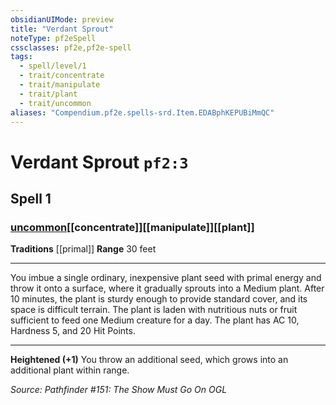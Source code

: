 ```yaml
---
obsidianUIMode: preview
title: "Verdant Sprout"
noteType: pf2eSpell
cssclasses: pf2e,pf2e-spell
tags:
  - spell/level/1
  - trait/concentrate
  - trait/manipulate
  - trait/plant
  - trait/uncommon
aliases: "Compendium.pf2e.spells-srd.Item.EDABphKEPUBiMmQC" 
---
```

# Verdant Sprout  `pf2:3`  
## Spell 1
### [uncommon](uncommon "Uncommon Rarity Trait")[[concentrate]][[manipulate]][[plant]]
**Traditions** [[primal]]
**Range** 30 feet
* * * 
You imbue a single ordinary, inexpensive plant seed with primal energy and throw it onto a surface, where it gradually sprouts into a Medium plant. After 10 minutes, the plant is sturdy enough to provide standard cover, and its space is difficult terrain. The plant is laden with nutritious nuts or fruit sufficient to feed one Medium creature for a day. The plant has AC 10, Hardness 5, and 20 Hit Points.

* * *

**Heightened (+1)** You throw an additional seed, which grows into an additional plant within range.

*Source: Pathfinder #151: The Show Must Go On*
*OGL*